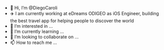 - 👋 Hi, I’m @DiegoCaroli
- ✈️ I am currently working at eDreams ODIGEO as iOS Engineer, building the best travel app for helping people to discover the world
- 👀 I’m interested in ...
- 🌱 I’m currently learning ...
- 💞️ I’m looking to collaborate on ...
- 📫 How to reach me ...


<!---
DiegoCaroli/DiegoCaroli is a ✨ special ✨ repository because its `README.md` (this file) appears on your GitHub profile.
You can click the Preview link to take a look at your changes.
--->

